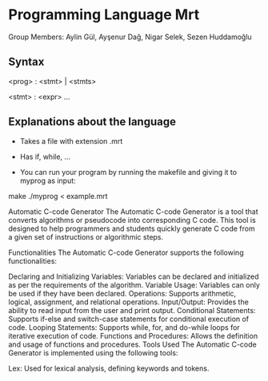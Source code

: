 # Programming Language Mrt
Group Members: Aylin Gül, Ayşenur Dağ, Nigar Selek, Sezen Huddamoğlu


## Syntax

\<prog\> : \<stmt\> | \<stmts\>

\<stmt\> : \<expr\> ...

## Explanations about the language

- Takes a file with extension .mrt
- Has if, while, ...

- You can run your program by running the makefile and giving it to myprog as input:

make
./myprog < example.mrt



Automatic C-code Generator
The Automatic C-code Generator is a tool that converts algorithms or pseudocode into corresponding C code. This tool is designed to help programmers and students quickly generate C code from a given set of instructions or algorithmic steps.

Functionalities
The Automatic C-code Generator supports the following functionalities:

Declaring and Initializing Variables: Variables can be declared and initialized as per the requirements of the algorithm.
Variable Usage: Variables can only be used if they have been declared.
Operations: Supports arithmetic, logical, assignment, and relational operations.
Input/Output: Provides the ability to read input from the user and print output.
Conditional Statements: Supports if-else and switch-case statements for conditional execution of code.
Looping Statements: Supports while, for, and do-while loops for iterative execution of code.
Functions and Procedures: Allows the definition and usage of functions and procedures.
Tools Used
The Automatic C-code Generator is implemented using the following tools:

Lex: Used for lexical analysis, defining keywords and tokens.

